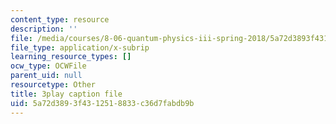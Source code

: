 ```yaml
---
content_type: resource
description: ''
file: /media/courses/8-06-quantum-physics-iii-spring-2018/5a72d3893f4312518833c36d7fabdb9b_VaBMK5JSz2I.srt
file_type: application/x-subrip
learning_resource_types: []
ocw_type: OCWFile
parent_uid: null
resourcetype: Other
title: 3play caption file
uid: 5a72d389-3f43-1251-8833-c36d7fabdb9b
---
```

